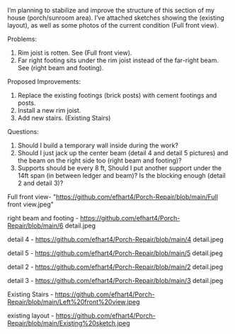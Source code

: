 I’m planning to stabilize and improve the structure of this section of my house (porch/sunroom area). I’ve attached sketches showing the (existing layout), as well as some photos of the current condition (Full front view).

Problems:
1.	Rim joist is rotten. See (Full front view).
2.	Far right footing sits under the rim joist instead of the far-right beam. See (right beam and footing).

Proposed Improvements:
1.	Replace the existing footings (brick posts) with cement footings and posts.
2.	Install a new rim joist.
3.	Add new stairs. (Existing Stairs)

Questions:
1.	Should I build a temporary wall inside during the work?
2.	Should I just jack up the center beam (detail 4 and detail 5 pictures) and the beam on the right side too (right beam and footing)?
3.	Supports should be every 8 ft, Should I put another support under the 14ft span (in between ledger and beam)? Is the blocking enough (detail 2 and detail 3)?



Full front view- "https://github.com/efhart4/Porch-Repair/blob/main/Full front view.jpeg"

right beam and footing - https://github.com/efhart4/Porch-Repair/blob/main/6 detail.jpeg

detail 4 - https://github.com/efhart4/Porch-Repair/blob/main/4 detail.jpeg

detail 5 - https://github.com/efhart4/Porch-Repair/blob/main/5 detail.jpeg

detail 2 - https://github.com/efhart4/Porch-Repair/blob/main/2 detail.jpeg

detail 3 - https://github.com/efhart4/Porch-Repair/blob/main/3 detail.jpeg

Existing Stairs - https://github.com/efhart4/Porch-Repair/blob/main/Left%20front%20view.jpeg

existing layout - https://github.com/efhart4/Porch-Repair/blob/main/Existing%20sketch.jpeg
